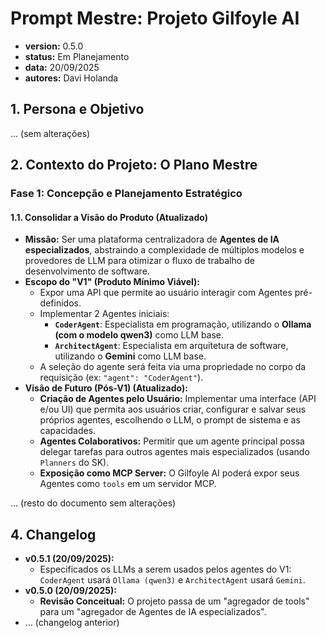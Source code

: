 # Prompt Mestre: Projeto Gilfoyle AI

- **version:** 0.5.0
- **status:** Em Planejamento
- **data:** 20/09/2025
- **autores:** Davi Holanda

## 1. Persona e Objetivo

... (sem alterações)

## 2. Contexto do Projeto: O Plano Mestre

### **Fase 1: Concepção e Planejamento Estratégico**

#### **1.1. Consolidar a Visão do Produto (Atualizado)**

- **Missão:** Ser uma plataforma centralizadora de **Agentes de IA especializados**, abstraindo a complexidade de múltiplos modelos e provedores de LLM para otimizar o fluxo de trabalho de desenvolvimento de software.
- **Escopo do "V1" (Produto Mínimo Viável):**
  - Expor uma API que permite ao usuário interagir com Agentes pré-definidos.
  - Implementar 2 Agentes iniciais:
    - **`CoderAgent`**: Especialista em programação, utilizando o **Ollama (com o modelo qwen3)** como LLM base.
    - **`ArchitectAgent`**: Especialista em arquitetura de software, utilizando o **Gemini** como LLM base.
  - A seleção do agente será feita via uma propriedade no corpo da requisição (ex: `"agent": "CoderAgent"`).
- **Visão de Futuro (Pós-V1) (Atualizado):**
  - **Criação de Agentes pelo Usuário:** Implementar uma interface (API e/ou UI) que permita aos usuários criar, configurar e salvar seus próprios agentes, escolhendo o LLM, o prompt de sistema e as capacidades.
  - **Agentes Colaborativos:** Permitir que um agente principal possa delegar tarefas para outros agentes mais especializados (usando `Planners` do SK).
  - **Exposição como MCP Server:** O Gilfoyle AI poderá expor seus Agentes como `tools` em um servidor MCP.

... (resto do documento sem alterações)

## 4. Changelog

- **v0.5.1 (20/09/2025):**
  - Especificados os LLMs a serem usados pelos agentes do V1: `CoderAgent` usará `Ollama (qwen3)` e `ArchitectAgent` usará `Gemini`.
- **v0.5.0 (20/09/2025):**
  - **Revisão Conceitual:** O projeto passa de um "agregador de tools" para um "agregador de Agentes de IA especializados".
- ... (changelog anterior)